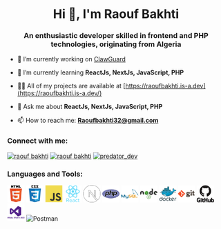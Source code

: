 <h1 align="center">Hi 👋, I'm Raouf Bakhti</h1>
<h3 align="center">An enthusiastic developer skilled in frontend and PHP technologies, originating from Algeria</h3>

- 🔭 I’m currently working on [ClawGuard](https://github.com/Raoufbaa/password-manger)

- 🌱 I’m currently learning **ReactJs, NextJs, JavaScript, PHP**

- 👨‍💻 All of my projects are available at [https://raoufbakhti.is-a.dev](https://raoufbakhti.is-a.dev/)

- 💬 Ask me about **ReactJs, NextJs, JavaScript, PHP**

- 📫 How to reach me: **Raoufbakhti32@gmail.com**

<h3 align="left">Connect with me:</h3>
<p align="left">
  <a href="https://twitter.com/raouf bakhti" target="_blank" rel="noopener noreferrer"><img src="https://raw.githubusercontent.com/rahuldkjain/github-profile-readme-generator/master/src/images/icons/Social/twitter.svg" alt="raouf bakhti" height="30" width="40" /></a>
  <a href="https://www.facebook.com/people/Ra-Ouf-Bakhti/pfbid0K2Crr4ZyQiewTsiLQoAS2wuavHKC9t96JVLt5Jf2XnYVmCupQNZFTZLo23TrnP5Vl/" target="_blank" rel="noopener noreferrer"><img src="https://raw.githubusercontent.com/rahuldkjain/github-profile-readme-generator/master/src/images/icons/Social/facebook.svg" alt="raouf bakhti" height="30" width="40" /></a>
  <a href="https://discord.gg/aSrxCq2xuy
" target="_blank" rel="noopener noreferrer"><img src="https://raw.githubusercontent.com/rahuldkjain/github-profile-readme-generator/master/src/images/icons/Social/discord.svg" alt="predator_dev" height="30" width="40" /></a>
</p>

<h3 align="left">Languages and Tools:</h3>
<p align="left">
  <img src="https://raw.githubusercontent.com/devicons/devicon/master/icons/html5/html5-original-wordmark.svg" alt="HTML5" width="40" height="40"/>
  <img src="https://raw.githubusercontent.com/devicons/devicon/master/icons/css3/css3-original-wordmark.svg" alt="CSS3" width="40" height="40"/>
  <img src="https://raw.githubusercontent.com/devicons/devicon/master/icons/javascript/javascript-original.svg" alt="JavaScript" width="40" height="40"/>
  <img src="https://raw.githubusercontent.com/devicons/devicon/master/icons/react/react-original-wordmark.svg" alt="React" width="40" height="40"/>
  <img src="https://raw.githubusercontent.com/devicons/devicon/master/icons/nextjs/nextjs-line.svg" alt="Next.js" width="40" height="40"/>
  <img src="https://raw.githubusercontent.com/devicons/devicon/master/icons/php/php-original.svg" alt="PHP" width="40" height="40"/>
  <img src="https://raw.githubusercontent.com/devicons/devicon/master/icons/mysql/mysql-original-wordmark.svg" alt="MySQL" width="40" height="40"/>
  <img src="https://raw.githubusercontent.com/devicons/devicon/master/icons/nodejs/nodejs-original-wordmark.svg" alt="Node.js" width="40" height="40"/>
  <img src="https://raw.githubusercontent.com/devicons/devicon/master/icons/docker/docker-original-wordmark.svg" alt="Docker" width="40" height="40"/>
  <img src="https://raw.githubusercontent.com/devicons/devicon/master/icons/git/git-original-wordmark.svg" alt="Git" width="40" height="40"/>
  <img src="https://raw.githubusercontent.com/devicons/devicon/master/icons/github/github-original-wordmark.svg" alt="GitHub" width="40" height="40"/>
  <img src="https://raw.githubusercontent.com/devicons/devicon/master/icons/visualstudio/visualstudio-plain-wordmark.svg" alt="Visual Studio Code" width="40" height="40"/>
  <img src="https://www.vectorlogo.zone/logos/getpostman/getpostman-icon.svg" alt="Postman" width="40" height="40"/>
</p>
